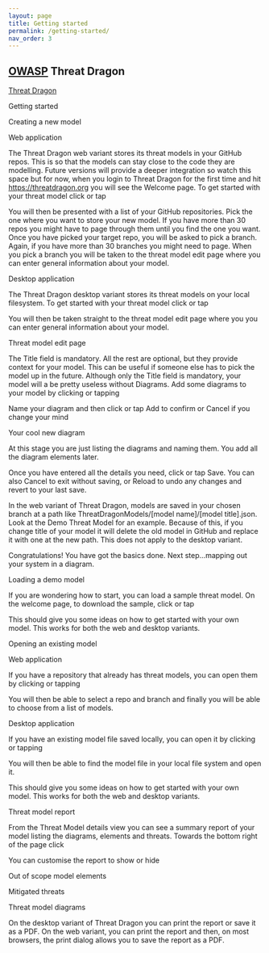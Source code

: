 ```yaml
---
layout: page
title: Getting started
permalink: /getting-started/
nav_order: 3
---
```



## [OWASP](https://www.owasp.org) Threat Dragon

[Threat Dragon](http://owasp.org/www-project-threat-dragon)

Getting started

Creating a new model

Web application

The Threat Dragon web variant stores its threat models in your GitHub repos.
This is so that the models can stay close to the code they are modelling.
Future versions will provide a deeper integration so watch this space but for now,
when you login to Threat Dragon for the first time and hit https://threatdragon.org you will see the Welcome page.
To get started with your threat model click or tap


You will then be presented with a list of your GitHub repositories.
Pick the one where you want to store your new model.
If you have more than 30 repos you might have to page through them until you find the one you want.
Once you have picked your target repo, you will be asked to pick a branch.
Again, if you have more than 30 branches you might need to page.
When you pick a branch you will be taken to the threat model edit page where you can enter general information about your model.

Desktop application

The Threat Dragon desktop variant stores its threat models on your local filesystem. To get started with your threat model click or tap


You will then be taken straight to the threat model edit page where you you can enter general information about your model.

Threat model edit page

The Title field is mandatory. All the rest are optional, but they provide context for your model.
This can be useful if someone else has to pick the model up in the future.
Although only the Title field is mandatory, your model will a be pretty useless without Diagrams.
Add some diagrams to your model by clicking or tapping

Name your diagram and then click or tap Add to confirm or Cancel if you change your mind

Your cool new diagram

At this stage you are just listing the diagrams and naming them.
You add all the diagram elements later.

Once you have entered all the details you need, click or tap Save.
You can also Cancel to exit without saving, or Reload to undo any changes and revert to your last save.

In the web variant of Threat Dragon, models are saved in your chosen branch at a path like ThreatDragonModels/[model name]/[model title].json.
Look at the Demo Threat Model for an example.
Because of this, if you change title of your model it will delete the old model in GitHub and replace it with one at the new path.
This does not apply to the desktop variant.

Congratulations! You have got the basics done. Next step...mapping out your system in a diagram.

Loading a demo model

If you are wondering how to start, you can load a sample threat model. On the welcome page, to download the sample, click or tap

This should give you some ideas on how to get started with your own model. This works for both the web and desktop variants.

Opening an existing model

Web application

If you have a repository that already has threat models, you can open them by clicking or tapping

You will then be able to select a repo and branch and finally you will be able to choose from a list of models.

Desktop application

If you have an existing model file saved locally, you can open it by clicking or tapping

You will then be able to find the model file in your local file system and open it.

This should give you some ideas on how to get started with your own model. This works for both the web and desktop variants.

Threat model report

From the Threat Model details view you can see a summary report of your model listing the diagrams, elements and threats.
Towards the bottom right of the page click

You can customise the report to show or hide

Out of scope model elements

Mitigated threats

Threat model diagrams

On the desktop variant of Threat Dragon you can print the report or save it as a PDF.
On the web variant, you can print the report and then, on most browsers, the print dialog allows you to save the report as a PDF.

